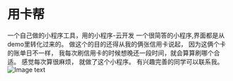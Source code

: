 # 用卡帮
一个自己做的小程序工具，用的小程序-云开发
  一个很简答的小程序,界面都是从demo里转化过来的。
  做这个的目的还得从我的俩张信用卡说起， 因为这俩个卡的账单日不一样， 我每次刷信用卡的时候想晚还一段时间，就会算算刷哪个合适。 感觉每次算很麻烦， 就做了这个小程序。 有兴趣完善的同学可以联系我。
  ![Image text](https://raw.githubusercontent.com/wangchuangruler/YongKaBang/master/doc/show.png)
